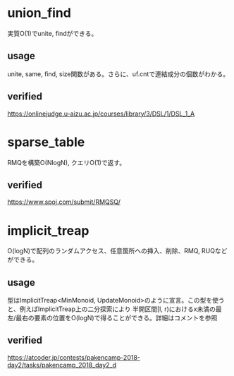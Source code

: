 # union_find
実質O(1)でunite, findができる。
## usage
unite, same, find, size関数がある。さらに、uf.cntで連結成分の個数がわかる。
## verified
https://onlinejudge.u-aizu.ac.jp/courses/library/3/DSL/1/DSL_1_A

# sparse_table
RMQを構築O(NlogN), クエリO(1)で返す。
## verified
https://www.spoj.com/submit/RMQSQ/

# implicit_treap
O(logN)で配列のランダムアクセス、任意箇所への挿入、削除、RMQ, RUQなどができる。
## usage
型はImplicitTreap<MinMonoid, UpdateMonoid>のように宣言。この型を使うと、例えばImplicitTreap上の二分探索により
半開区間[l, r)におけるx未満の最左/最右の要素の位置をO(logN)で得ることができる。詳細はコメントを参照
## verified
https://atcoder.jp/contests/pakencamp-2018-day2/tasks/pakencamp_2018_day2_d
